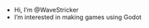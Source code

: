 - Hi, I’m @WaveStricker
- I’m interested in making games using Godot

<!---
WaveStricker/WaveStricker is a ✨ special ✨ repository because its `README.md` (this file) appears on your GitHub profile.
You can click the Preview link to take a look at your changes.
--->
